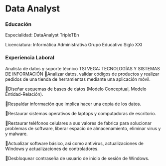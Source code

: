 # Data Analyst

### Educación
Especialidad: DataAnalyst TripleTEn

Licenciatura: Informática Administrativa Grupo Educativo Siglo XXI

### Experiencia Laboral
Analista de datos y soporte técnico TSI VEGA: TECNOLOGÍAS Y SISTEMAS DE INFORMACIÓN 
🔷Analizar datos, validar códigos de productos y realizar pedidos de una tienda de herramientas mediante una aplicación móvil.

🔷Diseñar esquemas de bases de datos (Modelo Conceptual, Modelo Entidad-Relación).

🔷Respaldar información que implica hacer una copia de los datos.

🔷Restaurar sistemas operativos de laptops y computadoras de escritorio.

🔷Restaurar teléfonos celulares a sus valores de fabrica para solucionar problemas de software, liberar espacio de almacenamiento, eliminar virus y y malware. 

🔷Actualizar software básico, así como antivirus, actualizaciones de Windows y actualizaciones de controladores.

🔷Desbloquear contraseña de usuario de inicio de sesión de Windows.
